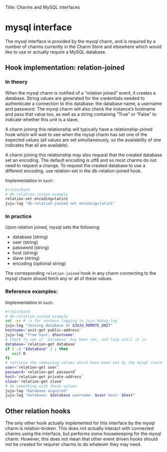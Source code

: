 Title: Charms and MySQL interfaces  

# mysql interface

The mysql interface is provided by the mysql charm, and is required by a number
of charms currently in the Charm Store and elsewhere which would like to use or
actually require a MySQL database.

## Hook implementation: relation-joined

### In theory

When the mysql charm is notified of a “relation joined” event, it creates a
database. String values are generated for the credentials needed to authenticate a connection to this database: the database name, a username and password. The mysql charm will also check the instance’s hostname and pass that value too, as well as a string containing “True” or “False” to indicate whether this unit is a slave.

A charm joining this relationship will typically have a relationship-joined hook which will wait to see when the mysql charm has set one of the expected values (all values are set simultaneously, so the availability of one indicates that all are available).

A charm joining this relationship may also request that the created database set an encoding. The default encoding is utf8 and so most charms do not need to request a change. To request the created database to use a different encoding, use relation-set in the db-relation-joined hook.

Implementation in `bash`:

```bash
#!/bin/bash
# db-relation-joined example
relation-set encoding=latin1
juju-log "db-relation-joined set encoding=latin1"
```

### In practice

Upon relation joined, mysql sets the following:

 - database (string)
 - user (string)
 - password (string)
 - host (string)
 - slave (string)
 - encoding (optional string)

The corresponding `relation-joined` hook in any charm connecting to the mysql
charm should fetch any or all of these values.

### Reference examples:

Implementation in `bash`:

```bash
#!/bin/bash
# db-relation-joined example
set -ex # -x for verbose logging to juju debug-log
juju-log "Joining database at $JUJU_REMOTE_UNIT"
hostname=`unit-get public-address`
juju-log "from host: $hostname"
# Check to see if 'database' has been set, and loop until it is
database=`relation-get database`
if [ -z "$database" ] ; then
   exit 0
fi
# retrieve the remaining values which have been set by the mysql charm
user=`relation-get user`
password=`relation-get password`
host=`relation-get private-address`
slave=`relation-get slave`
# do something with these values
juju-log "Database acquired"
juju-log "database: $database username: $user host: $host"
```

##  Other relation hooks

The only other hook actually implemented for this interface by the mysql charm
is relation-broken. This does not actually interact with connected charms using
the interface, but performs some housekeeping for the mysql charm. However, this does not mean that other event driven hooks should not be created for requirer charms to do whatever they may need.
